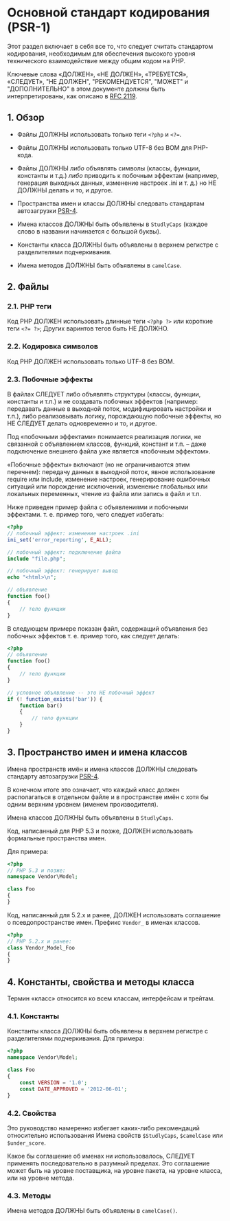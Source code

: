 #       Основной стандарт кодирования (PSR-1)


Этот раздел включает в себя все то, что следует считать стандартом кодирования, 
необходимым для обеспечения высокого уровня технического
взаимодействие между общим кодом на PHP.

Ключевые слова «ДОЛЖЕН», «НЕ ДОЛЖЕН», «ТРЕБУЕТСЯ», «СЛЕДУЕТ»,
"НЕ ДОЛЖЕН", "РЕКОМЕНДУЕТСЯ", "МОЖЕТ" и "ДОПОЛНИТЕЛЬНО" в этом документе должны быть
интерпретированы, как описано в [RFC 2119].

[RFC 2119]: http://www.ietf.org/rfc/rfc2119.txt
[PSR-4]: ../accepted/PSR-4-autoloader.md

## 1. Обзор

- Файлы ДОЛЖНЫ использовать только теги `<?php` и `<?=`.

- Файлы ДОЛЖНЫ использовать только UTF-8 без BOM для PHP-кода.

- Файлы ДОЛЖНЫ *либо* объявлять символы (классы, функции, константы и т.д.)
  *либо* приводить к побочным эффектам (например, генерация выходных данных, изменение настроек .ini и т. д.)
  но НЕ ДОЛЖНЫ делать и то, и другое.

- Пространства имен и классы ДОЛЖНЫ следовать стандартам автозагрузки [PSR-4].

- Имена классов ДОЛЖНЫ быть объявлены в `StudlyCaps` (каждое слово в названии начинается с большой буквы).

- Константы класса ДОЛЖНЫ быть объявлены в верхнем регистре с разделителями подчеркивания.

- Имена методов ДОЛЖНЫ быть объявлены в `camelCase`.

## 2. Файлы

### 2.1. PHP теги

Код PHP ДОЛЖЕН использовать длинные теги `<?php ?>` или короткие теги `<?= ?>`; 
Других варинтов тегов быть НЕ ДОЛЖНО.

### 2.2. Кодировка символов

Код PHP ДОЛЖЕН использовать только UTF-8 без BOM.

### 2.3. Побочные эффекты

В файлах СЛЕДУЕТ либо объявлять структуры (классы, функции, константы и т.п.) и не создавать побочных эффектов (например: передавать данные в выходной поток, модифицировать настройки и т.п.), либо реализовывать логику, порождающую побочные эффекты, но НЕ СЛЕДУЕТ делать одновременно и то, и другое.

Под «побочными эффектами» понимается реализация логики, не связанной с объявлением классов, функций, констант и т.п. – даже подключение внешнего файла уже является «побочным эффектом».

«Побочные эффекты» включают (но не ограничиваются этим перечнем): передачу данных в выходной поток, явное использование require или include, изменение настроек, генерирование ошибочных ситуаций или порождение исключений, изменение глобальных или локальных переменных, чтение из файла или запись в файл и т.п.

Ниже приведен пример файла с объявлениями и побочными эффектами.
т. е. пример того, чего следует избегать:

~~~php
<?php
// побочный эффект: изменение настроек .ini
ini_set('error_reporting', E_ALL);

// побочный эффект: подключение файла
include "file.php";

// побочный эффект: генерирует вывод
echo "<html>\n";

// объявление
function foo()
{
    // тело функции
}
~~~

В следующем примере показан файл, содержащий объявления без побочных
эффектов т. е. пример того, как следует делать:

~~~php
<?php
// объявление
function foo()
{
    // тело функции
}

// условное объявление -- это НЕ побочный эффект
if (! function_exists('bar')) {
    function bar()
    {
        // тело функции
    }
}
~~~

## 3. Пространство имен и имена классов

Имена пространств имён и имена классов ДОЛЖНЫ следовать стандарту автозагрузки [PSR-4].

В конечном итоге это означает, что каждый класс должен располагаться в отдельном файле и в пространстве имён с хотя бы одним верхним уровнем (именем производителя).

Имена классов ДОЛЖНЫ быть объявлены в `StudlyCaps`.

Код, написанный для PHP 5.3 и позже, ДОЛЖЕН использовать формальные пространства имен.

Для примера:

~~~php
<?php
// PHP 5.3 и позже:
namespace Vendor\Model;

class Foo
{
}
~~~

Код, написанный для 5.2.x и ранее, ДОЛЖЕН использовать соглашение о псевдопространстве имен.
Префикс `Vendor_` в именах классов.

~~~php
<?php
// PHP 5.2.x и ранее:
class Vendor_Model_Foo
{
}
~~~

## 4. Константы, свойства и методы класса

Термин «класс» относится ко всем классам, интерфейсам и трейтам.

### 4.1. Константы

Константы класса ДОЛЖНЫ быть объявлены в верхнем регистре с разделителями подчеркивания.
Для примера:

~~~php
<?php
namespace Vendor\Model;

class Foo
{
    const VERSION = '1.0';
    const DATE_APPROVED = '2012-06-01';
}
~~~

### 4.2. Свойства

Это руководство намеренно избегает каких-либо рекомендаций относительно использования
Имена свойств `$StudlyCaps`, `$camelCase` или `$under_score`.

Какое бы соглашение об именах ни использовалось, СЛЕДУЕТ применять последовательно в
разумный пределах. Это соглашение может быть на уровне поставщика, на уровне пакета, на уровне класса,
или на уровне метода.

### 4.3. Методы

Имена методов ДОЛЖНЫ быть объявлены в `camelCase()`.

